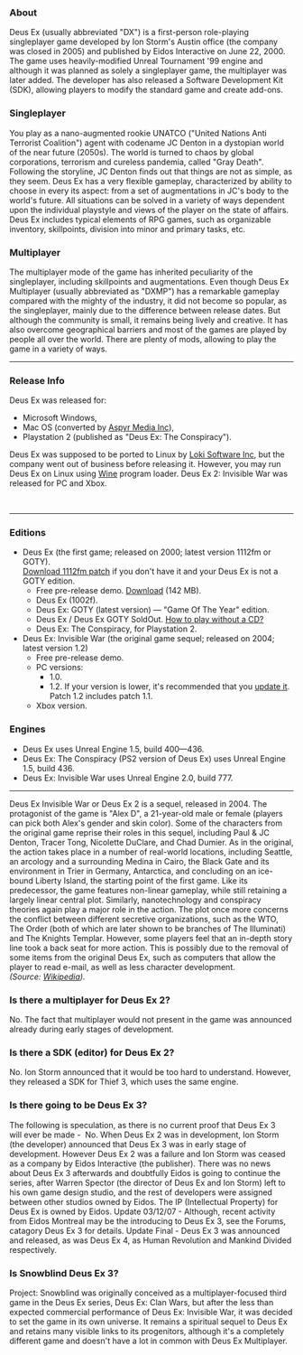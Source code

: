 <p>
<h3>About</h3>
Deus Ex (usually abbreviated &quot;DX&quot;) is a first-person role-playing singleplayer game developed by Ion Storm&#39;s
Austin office (the company was closed in 2005) and published by Eidos Interactive on June 22, 2000. The game uses heavily-modified
Unreal Tournament &#39;99 engine and although it was planned as solely a singleplayer game, the multiplayer was later added.
The developer has also released a Software Development Kit (SDK), allowing players to modify the standard game and create
add-ons.

<h3>Singleplayer&nbsp;</h3>

You play as a nano-augmented rookie UNATCO (&quot;United Nations Anti Terrorist Coalition&quot;) agent with codename JC Denton
in a dystopian world of the near future (2050s). The world is turned to chaos by global corporations, terrorism and cureless
pandemia, called &quot;Gray Death&quot;. Following the storyline, JC Denton finds out that things are not as simple, as
they seem. Deus Ex has a very flexible gameplay, characterized by ability to choose in every its aspect: from a set of augmentations
in JC&#39;s body to the world&#39;s future. All situations can be solved in a variety of ways dependent upon the individual
playstyle and views of the player on the state of affairs. Deus Ex includes typical elements of RPG games, such as organizable
inventory, skillpoints, division into minor and primary tasks, etc. &nbsp;

<h3>Multiplayer</h3>

The multiplayer mode of the game has inherited peculiarity of the singleplayer, including skillpoints and&nbsp;augmentations.
Even though Deus Ex Multiplayer (usually abbreviated as &quot;DXMP&quot;) has a remarkable gameplay compared with the mighty
of the industry, it did not become so popular, as the singleplayer, mainly due to the difference between release dates.
But although the community is small, it remains being lively and creative. It has also overcome geographical barriers and
most of the games are played by people all over the world. There are plenty of mods, allowing to play the game in a variety
of ways.<br />

<hr />
<h3>Release Info</h3>

Deus Ex was released for:<br />
<ul>
	<li>Microsoft Windows,</li>
	<li>Mac OS (converted by
		<a href="http://www.aspyr.com/" title="Aspyr Media Inc">Aspyr Media Inc</a>),</li>
	<li>Playstation 2 (published as &quot;Deus Ex: The Conspiracy&quot;).</li>
</ul>

Deus Ex was supposed to be ported to Linux by
<a href="http://www.lokigames.com/" title="Loki Software Inc">Loki Software Inc</a>, but the company went out of business before releasing it. However, you may run Deus Ex on Linux using
<a href="http://www.winehq.org/" title="winehq.org">Wine</a> program loader. Deus Ex 2: Invisible War was released for PC and Xbox.&nbsp;

<br />
<hr />

<h3>Editions</h3>
<ul>
	<li>Deus Ex (the first game; released on 2000; latest version 1112fm or GOTY). <br />
		<a href="http://download.dxalpha.co.uk/DX1/patches/patch1112fm.exe">Download 1112fm patch</a> if you don't have it and your Deus Ex is not a GOTY edition.
		<ul>
			<li>Free pre-release demo.
				<a href="http://download.dxalpha.co.uk/DX1/distr/DeusExDemo.exe">Download</a> (142 MB).</li>
			<li>Deus Ex (1002f).</li>
			<li>Deus Ex: GOTY (latest version) &mdash; &quot;Game Of The Year&quot; edition.</li>
			<li>Deus Ex / Deus Ex GOTY SoldOut.
				<a href="kb/improvements/playing-without-a-cd">How to play without a CD?</a>
			</li>
		</ul>
		<ul>
			<li>Deus Ex: The Conspiracy, for Playstation 2. </li>
		</ul>
	</li>
	<li>Deus Ex: Invisible War (the original game sequel; released on 2004; latest version 1.2)
		<ul>
			<li>Free pre-release demo.</li>
			<li>PC versions:
				<ul>
					<li>1.0.</li>
					<li>1.2. If your version is lower, it's recommended that you
						<a href="http://download.dxalpha.co.uk/DX2/patches/patch-v12.exe">update it</a>. Patch 1.2 includes patch 1.1. </li>
				</ul>
			</li>
			<li>Xbox version.</li>
		</ul>
	</li>
</ul>
<h3>Engines</h3>
<ul>
	<li>Deus Ex uses Unreal Engine 1.5, build&nbsp;400&mdash;436. </li>
	<li>Deus Ex: The Conspiracy (PS2 version of Deus Ex) uses Unreal Engine 1.5, build 436. </li>
	<li>Deus Ex: Invisible War uses Unreal Engine 2.0, build 777. </li>
</ul>

<hr />
Deus Ex Invisible War or Deus Ex 2 is a sequel, released in 2004. The protagonist of the game is &quot;Alex
D&quot;, a 21-year-old male or female (players can pick both Alex's gender and skin color). Some of the characters from
the original game reprise their roles in this sequel, including Paul &amp; JC Denton, Tracer Tong, Nicolette DuClare, and
Chad Dumier. As in the original, the action takes place in a number of real-world locations, including Seattle, an arcology
and a surrounding Medina in Cairo, the Black Gate and its environment in Trier in Germany, Antarctica, and concluding on
an ice-bound Liberty Island, the starting point of the first game. Like its predecessor, the game features non-linear gameplay,
while still retaining a largely linear central plot. Similarly, nanotechnology and conspiracy theories again play a major
role in the action. The plot once more concerns the conflict between different secretive organizations, such as the WTO,
The Order (both of which are later shown to be branches of The Illuminati) and The Knights Templar. However, some players
feel that an in-depth story line took a back seat for more action. This is possibly due to the removal of some items from
the original Deus Ex, such as computers that allow the player to read e-mail, as well as less character development. <em><br />
(Source: <a href="http://en.wikipedia.org/wiki/Deus_Ex_2">Wikipedia</a>).</em>
<h3>Is there a multiplayer for Deus Ex 2?</h3>

No. The fact that multiplayer would not present in the game was announced already during early stages of development.

<h3>Is there a SDK (editor) for Deus Ex 2?</h3>

No. Ion Storm announced that it would be too hard to understand. However, they released a SDK for Thief 3, which uses the
same engine.

<h3>Is there going to be Deus Ex 3?</h3>

The following is speculation, as there is&nbsp;no current proof that Deus Ex 3 will&nbsp;ever&nbsp;be made&nbsp;-&nbsp; No.
When Deus Ex 2 was in development, Ion Storm (the developer) announced that Deus Ex 3 was in early stage of development.
However Deus Ex 2 was a failure and Ion Storm was ceased as a company by Eidos Interactive (the publisher). There was no
news about Deus Ex 3 afterwards and doubtfully Eidos is going to continue the series, after Warren Spector (the director
of Deus Ex and Ion Storm) left to his own game design studio, and the rest of developers were assigned between other studios
owned by Eidos. The IP (Intellectual Property) for Deus Ex is owned by Eidos. Update 03/12/07 -&nbsp;Although, recent activity
from Eidos Montreal may be the introducing to Deus Ex 3, see the Forums, catagory Deus Ex 3 for details. Update Final -
Deus Ex 3 was announced and released, as was Deus Ex 4, as Human Revolution and Mankind Divided respectively.

<h3>Is Snowblind Deus Ex 3?</h3>

Project: Snowblind was originally conceived as a multiplayer-focused third game in the Deus Ex series, Deus Ex: Clan Wars,
but after the less than expected commercial performance of Deus Ex: Invisible War, it was decided to set the game in its
own universe. It remains a spiritual sequel to Deus Ex and retains many visible links to its progenitors, although it's
a completely different game and doesn't have a lot in common with Deus Ex Multiplayer.
</p>
